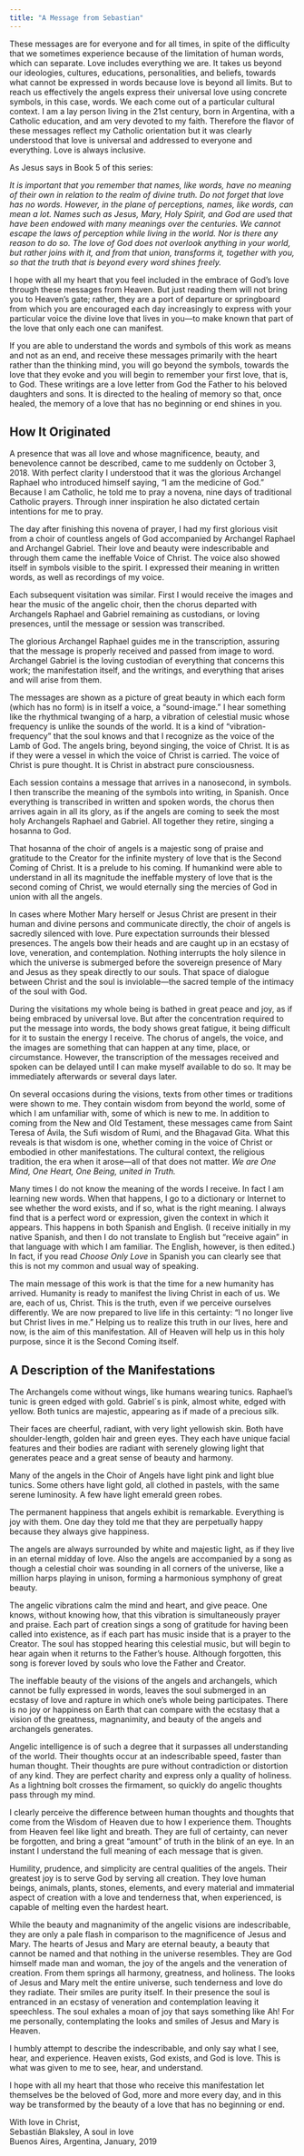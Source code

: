 ```yaml
---
title: "A Message from Sebastian"
---
```


These messages are for everyone and for all times, in spite of the difficulty
that we sometimes experience because of the limitation of human words, which
can separate. Love includes everything we are. It takes us beyond our
ideologies, cultures, educations, personalities, and beliefs, towards what
cannot be expressed in words because love is beyond all limits. But to reach us
effectively the angels express their universal love using concrete symbols, in
this case, words. We each come out of a particular cultural context. I am a lay
person living in the 21st century, born in Argentina, with a Catholic
education, and am very devoted to my faith. Therefore the flavor of these
messages reflect my Catholic orientation but it was clearly understood that
love is universal and addressed to everyone and everything. Love is always
inclusive. 

As Jesus says in Book 5 of this series:

*It is important that you remember that names, like words, have no meaning of
their own in relation to the realm of divine truth. Do not forget that love has
no words. However, in the plane of perceptions, names, like words, can mean a
lot. Names such as Jesus, Mary, Holy Spirit, and God are used that have been
endowed with many meanings over the centuries. We cannot escape the laws of
perception while living in the world. Nor is there any reason to do so. The
love of God does not overlook anything in your world, but rather joins with it,
and from that union, transforms it, together with you, so that the truth that
is beyond every word shines freely.*

I hope with all my heart that you feel included in the embrace
of God’s love through these messages from Heaven. But just reading them will
not bring you to Heaven’s gate; rather, they are a port of departure or
springboard from which you are encouraged each day increasingly to express with
your particular voice the divine love that lives in you—to make known that part
of the love that only each one can manifest.

If you are able to understand the words and symbols of this work as means and
not as an end, and receive these messages primarily with the heart rather than
the thinking mind, you will go beyond the symbols, towards the love that they
evoke and you will begin to remember your first love, that is, to God. These
writings are a love letter from God the Father to his beloved daughters and
sons. It is directed to the healing of memory so that, once healed, the memory
of a love that has no beginning or end shines in you.
  
## How It Originated

A presence that was all love and whose magnificence, beauty, and benevolence
cannot be described, came to me suddenly on October 3, 2018. With perfect
clarity I understood that it was the glorious Archangel Raphael who introduced
himself saying, “I am the medicine of God.” Because I am Catholic, he told me
to pray a novena, nine days of traditional Catholic prayers. Through inner
inspiration he also dictated certain intentions for me to pray.

The day after finishing this novena of prayer, I had my first glorious visit
from a choir of countless angels of God accompanied by Archangel Raphael and
Archangel Gabriel.  Their love and beauty were indescribable and through them
came the ineffable Voice of Christ. The voice also showed itself in symbols
visible to the spirit.  I expressed their meaning in written words, as well as
recordings of my voice.

Each subsequent visitation was similar. First I would receive the images and
hear the music of the angelic choir, then the chorus departed with Archangels
Raphael and Gabriel remaining as custodians, or loving presences, until the
message or session was transcribed.

The glorious Archangel Raphael guides me in the transcription, assuring that
the message is properly received and passed from image to word. Archangel
Gabriel is the loving custodian of everything that concerns this work; the
manifestation itself, and the writings, and everything that arises and will
arise from them.

The messages are shown as a picture of great beauty in which each form (which
has no form) is in itself a voice, a “sound-image.” I hear something like the
rhythmical twanging of a harp, a vibration of celestial music whose frequency
is unlike the sounds of the world. It is a kind of “vibration-frequency” that
the soul knows and that I recognize as the voice of the Lamb of God. The angels
bring, beyond singing, the voice of Christ. It is as if they were a vessel in
which the voice of Christ is carried. The voice of Christ is pure thought. It
is Christ in abstract pure consciousness. 

Each session contains a message that arrives in a nanosecond, in symbols. I
then transcribe the meaning of the symbols into writing, in Spanish. Once
everything is transcribed in written and spoken words, the chorus then arrives
again in all its glory, as if the angels are coming to seek the most holy
Archangels Raphael and Gabriel. All together they retire, singing a hosanna to
God.

That hosanna of the choir of angels is a majestic song of praise and gratitude
to the Creator for the infinite mystery of love that is the Second Coming of
Christ. It is a prelude to his coming. If humankind were able to understand in
all its magnitude the ineffable mystery of love that is the second coming of
Christ, we would eternally sing the mercies of God in union with all the
angels.

In cases where Mother Mary herself or Jesus Christ are present in their human
and divine persons and communicate directly, the choir of angels is sacredly
silenced with love. Pure expectation surrounds their blessed presences. The
angels bow their heads and are caught up in an ecstasy of love, veneration, and
contemplation.  Nothing interrupts the holy silence in which the universe is
submerged before the sovereign presence of Mary and Jesus as they speak
directly to our souls.  That space of dialogue between Christ and the soul is
inviolable—the sacred temple of the intimacy of the soul with God.

During the visitations my whole being is bathed in great peace and joy, as if
being embraced by universal love.  But after the concentration required to put
the message into words, the body shows great fatigue, it being difficult for it
to sustain the energy I receive.  The chorus of angels, the voice, and the
images are something that can happen at any time, place, or circumstance.
However, the transcription of the messages received and spoken can be delayed
until I can make myself available to do so.  It may be immediately afterwards
or several days later.

On several occasions during the visions, texts from other times or traditions
were shown to me. They contain wisdom from beyond the world, some of which I am
unfamiliar with, some of which is new to me. In addition to coming from the New
and Old Testament, these messages came from Saint Teresa of Ávila, the Sufi
wisdom of Rumi, and the Bhagavad Gita. What this reveals is that wisdom is one,
whether coming in the voice of Christ or embodied in other manifestations. The
cultural context, the religious tradition, the era when it arose—all of that
does not matter. *We are One Mind, One Heart, One Being, united in Truth.* 

Many times I do not know the meaning of the words I receive. In fact I am
learning new words. When that happens, I go to a dictionary or Internet to see
whether the word exists, and if so, what is the right meaning. I always find
that is a perfect word or expression, given the context in which it appears.
This happens in both Spanish and English. (I receive initially in my native
Spanish, and then I do not translate to English but “receive again” in that
language with which I am familiar. The English, however, is then edited.) In
fact, if you read *Choose Only Love* in Spanish you can clearly see that this
is not my common and usual way of speaking.

The main message of this work is that the time for a new humanity has arrived.
Humanity is ready to manifest the living Christ in each of us. We are, each of
us, Christ. This is the truth, even if we perceive ourselves differently. We
are now prepared to live life in this certainty: “I no longer live but Christ
lives in me.” Helping us to realize this truth in our lives, here and now, is
the aim of this manifestation. All of Heaven will help us in this holy purpose,
since it is the Second Coming itself.

## A Description of the Manifestations

The Archangels come without wings, like humans wearing tunics. Raphael’s
tunic is green edged with gold. Gabriel´s is pink, almost white, edged with
yellow. Both tunics are majestic, appearing as if made of a precious silk.

Their faces are cheerful, radiant, with very light yellowish skin. Both have
shoulder-length, golden hair and green eyes. They each have unique facial
features and their bodies are radiant with serenely glowing light that
generates peace and a great sense of beauty and harmony.

Many of the angels in the Choir of Angels have light pink and light blue
tunics. Some others have light gold, all clothed in pastels, with the same
serene luminosity. A few have light emerald green robes.

The permanent happiness that angels exhibit is remarkable. Everything is joy
with them. One day they told me that they are perpetually happy because they
always give happiness.

The angels are always surrounded by white and majestic light, as if they live
in an eternal midday of love. Also the angels are accompanied by a song as
though a celestial choir was sounding in all corners of the universe, like a
million harps playing in unison, forming a harmonious symphony of great beauty.

The angelic vibrations calm the mind and heart, and give peace. One knows,
without knowing how, that this vibration is simultaneously prayer and praise.
Each part of creation sings a song of gratitude for having been called into
existence, as if each part has music inside that is a prayer to the Creator.
The soul has stopped hearing this celestial music, but will begin to hear again
when it returns to the Father’s house. Although forgotten, this song is forever
loved by souls who love the Father and Creator.

The ineffable beauty of the visions of the angels and archangels, which cannot
be fully expressed in words, leaves the soul submerged in an ecstasy of love
and rapture in which one’s whole being participates.  There is no joy or
happiness on Earth that can compare with the ecstasy that a vision of the
greatness, magnanimity, and beauty of the angels and archangels generates.

Angelic intelligence is of such a degree that it surpasses all understanding of
the world. Their thoughts occur at an indescribable speed, faster than human
thought. Their thoughts are pure without contradiction or distortion of any
kind. They are perfect charity and express only a quality of holiness. As a
lightning bolt crosses the firmament, so quickly do angelic thoughts pass
through my mind.

I clearly perceive the difference between human thoughts and
thoughts that come from the Wisdom of Heaven due to how I experience them.
Thoughts from Heaven feel like light and breath. They are full of certainty,
can never be forgotten, and bring a great “amount” of truth in the blink of an
eye. In an instant I understand the full meaning of each message that is given.

Humility, prudence, and simplicity are central qualities of the angels. Their
greatest joy is to serve God by serving all creation. They love human beings,
animals, plants, stones, elements, and every material and immaterial aspect of
creation with a love and tenderness that, when experienced, is capable of
melting even the hardest heart.

While the beauty and magnanimity of the angelic visions are indescribable, they
are only a pale flash in comparison to the magnificence of Jesus and Mary. The
hearts of Jesus and Mary are eternal beauty, a beauty that cannot be named and
that nothing in the universe resembles. They are God himself made man and
woman, the joy of the angels and the veneration of creation. From them springs
all harmony, greatness, and holiness. The looks of Jesus and Mary melt the
entire universe, such tenderness and love do they radiate. Their smiles are
purity itself. In their presence the soul is entranced in an ecstasy of
veneration and contemplation leaving it speechless. The soul exhales a moan of
joy that says something like Ah! For me personally, contemplating the looks and
smiles of Jesus and Mary is Heaven.

I humbly attempt to describe the indescribable, and only say what I see, hear,
and experience. Heaven exists, God exists, and God is love. This is what was
given to me to see, hear, and understand.

I hope with all my heart that those who receive this manifestation let
themselves be the beloved of God, more and more every day, and in this way be
transformed by the beauty of a love that has no beginning or end.

With love in Christ, \
Sebastián Blaksley, A soul in love \
Buenos Aires, Argentina, January, 2019

